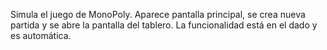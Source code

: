 Simula el juego de MonoPoly. 
Aparece pantalla principal, se crea nueva partida y se abre la pantalla del tablero.
La funcionalidad está en el dado y es automática.




